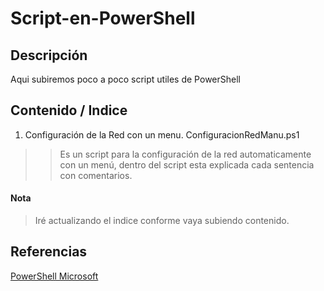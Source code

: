 # Script-en-PowerShell

## Descripción
Aqui subiremos poco a poco script utiles de PowerShell

## Contenido / Indice
1. Configuración de la Red con un menu. ConfiguracionRedManu.ps1
> > Es un script para la configuración de la red automaticamente con un menú, dentro del script esta explicada cada sentencia con comentarios. 

#### Nota
 > Iré actualizando el indice conforme vaya subiendo contenido.
## Referencias
[PowerShell Microsoft](https://docs.microsoft.com/es-es/powershell/scripting/powershell-scripting?view=powershell-5.1)
